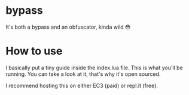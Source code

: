 # bypass
It's both a bypass and an obfuscator, kinda wild 😳

# How to use

I basically put a tiny guide inside the index.lua file. This is what you'll be running. You can take a look at it, that's why it's open sourced.

I recommend hosting this on either EC3 (paid) or repl.it (free). 
